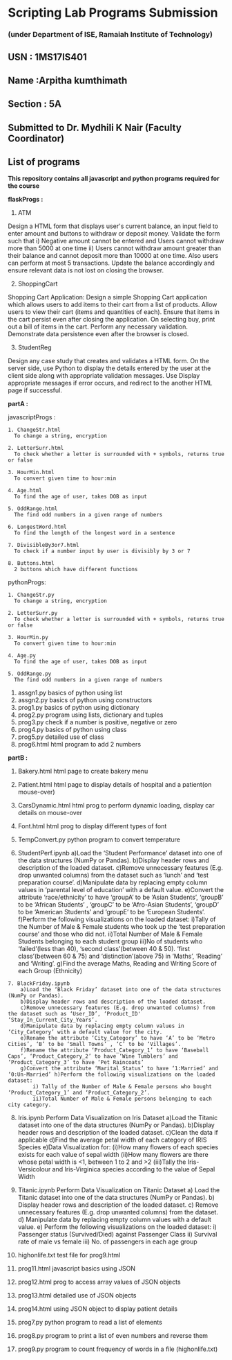 # Scripting Lab Programs Submission

### (under Department of ISE, Ramaiah Institute of Technology)

## USN : 1MS17IS401

## Name :Arpitha kumthimath

## Section : 5A

## Submitted to Dr. Mydhili K Nair (Faculty Coordinator)

## List of programs
</span>

**This repository contains all javascript and python programs required for the course**

**flaskProgs :**

1. ATM
  
  Design a HTML form that displays user's current balance, an input field to enter amount and buttons to withdraw or deposit money. Validate the form such that 
i) Negative amount cannot be entered and Users cannot withdraw more than 5000 at one time 
ii) Users cannot withdraw amount greater than their balance and cannot deposit more than 10000 at one time. Also users can perform at most 5 transactions. 
Update the balance accordingly and ensure relevant data is not lost on closing the browser.
 
2. ShoppingCart
  
  Shopping Cart Application: Design a simple Shopping Cart application which allows users to add items to their cart from a list of products. Allow users to view their cart (items and quantities of each). Ensure that items in the cart persist even after closing the application. On selecting buy, print out a bill of items in the cart. Perform any necessary validation. Demonstrate data persistence even after the browser is closed.
  
3. StudentReg

  Design any case study that creates and validates a HTML form. On the server side, use Python to display the details entered by the user at the client side along with appropriate validation messages. Use Display appropriate messages if error occurs, and redirect to the another HTML page if successful.

**partA :**

  javascriptProgs :
  
    1. ChangeStr.html
      To change a string, encryption
      
    2. LetterSurr.html
      To check whether a letter is surrounded with + symbols, returns true or false
    
    3. HourMin.html
      To convert given time to hour:min
    
    4. Age.html
      To find the age of user, takes DOB as input
    
    5. OddRange.html
      The find odd numbers in a given range of numbers
    
    6. LongestWord.html
      To find the length of the longest word in a sentence
    
    7. DivisibleBy3or7.html
      To check if a number input by user is divisibly by 3 or 7
    
    8. Buttons.html
      2 buttons which have different functions
  
  pythonProgs:
    
    1. ChangeStr.py
      To change a string, encryption
    
    2. LetterSurr.py
      To check whether a letter is surrounded with + symbols, returns true or false
    
    3. HourMin.py
      To convert given time to hour:min
    
    4. Age.py
      To find the age of user, takes DOB as input
    
    5. OddRange.py
      The find odd numbers in a given range of numbers
  
  1. assgn1.py
    basics of python using list
  2. assgn2.py
    basics of python using constructors
  3. prog1.py
    basics of python using dictionary
  4. prog2.py
    program using lists, dictionary and tuples
  5. prog3.py
    check if a number is positive, negative or zero
  6. prog4.py
    basics of python using class
  7. prog5.py
    detailed use of class
  8. prog6.html
    html program to add 2 numbers

**partB :**

  1. Bakery.html
    html page to create bakery menu
    
  2. Patient.html
    html page to display details of hospital and a patient(on mouse-over)
    
  3. CarsDynamic.html
    html prog to perform dynamic loading, display car details on mouse-over
    
  4. Font.html
    html prog to display different types of font
    
  5. TempConvert.py
    python program to convert temperature
    
  6. StudentPerf.ipynb
      a)Load the ‘Student Performance’ dataset into one of the data structures (NumPy or Pandas). 
      b)Display header rows and description of the loaded dataset. 
      c)Remove unnecessary features (E.g. drop unwanted columns) from the dataset such as ‘lunch’ and ‘test preparation course’.
      d)Manipulate data by replacing empty column values in ‘parental level of education’ with a default value. 
      e)Convert the attribute ‘race/ethnicity’ to have ‘groupA’ to be ‘Asian Students’, ‘groupB’ to be ‘African Students’ , ‘groupC’ to be ‘Afro-Asian Students’, ‘groupD’ to be ‘American Students’ and ‘groupE’ to be ‘European Students’. 
      f)Perform the following visualizations on the loaded dataset: 
            i)Tally of the Number of Male & Female students who took up the ‘test preparation course’ and those who did not. 
            ii)Total Number of Male & Female Students belonging to each student group 
            iii)No of students who ‘failed’(less than 40), ‘second class’(between 40 & 50). ‘first class’(between 60 & 75) and ‘distinction’(above 75) in ‘Maths’, ‘Reading’ and ‘Writing’. g)Find the average Maths, Reading and Writing Score of each Group (Ethnicity)
            
    7. BlackFriday.ipynb
        a)Load the ‘Black Friday’ dataset into one of the data structures (NumPy or Pandas). 
        b)Display header rows and description of the loaded dataset. 
        c)Remove unnecessary features (E.g. drop unwanted columns) from the dataset such as ‘User_ID’, ‘Product_ID' ‘Stay_In_Current_City_Years’. 
        d)Manipulate data by replacing empty column values in ‘City_Category’ with a default value for the city. 
        e)Rename the attribute ‘City_Category’ to have ‘A’ to be ‘Metro Cities’, ‘B’ to be ‘Small Towns’ , ‘C’ to be ‘Villages’.
        f)Rename the attribute ‘Product_Category_1’ to have ‘Baseball Caps’, ‘Product_Category_2’ to have ‘Wine Tumblers’ and ‘Product_Category_3’ to have ‘Pet Raincoats’ 
        g)Convert the attribute ‘Marital_Status’ to have ‘1:Married’ and ‘0:Un-Married’ h)Perform the following visualizations on the loaded dataset: 
            i) Tally of the Number of Male & Female persons who bought ‘Product_Category_1’ and ‘Product_Category_2’. 
            ii)Total Number of Male & Female persons belonging to each city category.
  
  8. Iris.ipynb
        Perform Data Visualization on Iris Dataset 
        a)Load the Titanic dataset into one of the data structures (NumPy or Pandas). 
        b)Display header rows and description of the loaded dataset. 
        c)Clean the data if applicable 
        d)Find the average petal width of each category of IRIS Species 
        e)Data Visualization for: 
                (i)How many flowers of each species exists for each value of sepal width 
                (ii)How many flowers are there whose petal width is <1, between 1 to 2 and >2 
                (iii)Tally the Iris-Versicolour and Iris-Virginica species according to the value of Sepal Width
  
  9. Titanic.ipynb
         Perform Data Visualization on Titanic Dataset 
         a) Load the Titanic dataset into one of the data structures (NumPy or Pandas). 
         b) Display header rows and description of the loaded dataset.
         c) Remove unnecessary features (E.g. drop unwanted columns) from the dataset. 
         d) Manipulate data by replacing empty column values with a default value. 
         e) Perform the following visualizations on the loaded dataset:
                i) Passenger status (Survived/Died) against Passenger Class
                ii) Survival rate of male vs female
                iii) No. of passengers in each age group 
  
  10. highonlife.txt
    test file for prog9.html
  11. prog11.html
    javascript basics using JSON
  12. prog12.html
    prog to access array values of JSON objects
  13. prog13.html
    detailed use of JSON objects
  14. prog14.html
    using JSON object to display patient details
  15. prog7.py
    python program to read a list of elements
  16. prog8.py
    program to print a list of even numbers and reverse them
  17. prog9.py
    program to count frequency of words in a file (highonlife.txt)
